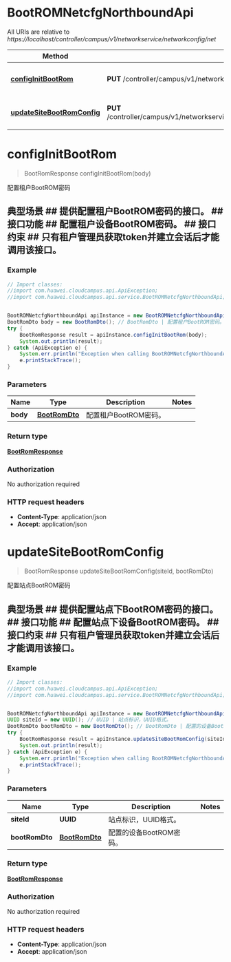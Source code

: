 # BootROMNetcfgNorthboundApi

All URIs are relative to *https://localhost/controller/campus/v1/networkservice/networkconfig/net*

Method | HTTP request | Description
------------- | ------------- | -------------
[**configInitBootRom**](BootROMNetcfgNorthboundApi.md#configInitBootRom) | **PUT** /controller/campus/v1/networkservice/networkconfig/net/bootrom | 配置租户BootROM密码
[**updateSiteBootRomConfig**](BootROMNetcfgNorthboundApi.md#updateSiteBootRomConfig) | **PUT** /controller/campus/v1/networkservice/networkconfig/net/bootrom/sites/{siteId}/bootrom | 配置站点BootROM密码


<a name="configInitBootRom"></a>
# **configInitBootRom**
> BootRomResponse configInitBootRom(body)

配置租户BootROM密码

## 典型场景 ##    提供配置租户BootROM密码的接口。 ## 接口功能 ##    配置租户设备BootROM密码。 ## 接口约束 ##    只有租户管理员获取token并建立会话后才能调用该接口。 

### Example
```java
// Import classes:
//import com.huawei.cloudcampus.api.ApiException;
//import com.huawei.cloudcampus.api.service.BootROMNetcfgNorthboundApi;


BootROMNetcfgNorthboundApi apiInstance = new BootROMNetcfgNorthboundApi();
BootRomDto body = new BootRomDto(); // BootRomDto | 配置租户BootROM密码。
try {
    BootRomResponse result = apiInstance.configInitBootRom(body);
    System.out.println(result);
} catch (ApiException e) {
    System.err.println("Exception when calling BootROMNetcfgNorthboundApi#configInitBootRom");
    e.printStackTrace();
}
```

### Parameters

Name | Type | Description  | Notes
------------- | ------------- | ------------- | -------------
 **body** | [**BootRomDto**](BootRomDto.md)| 配置租户BootROM密码。 |

### Return type

[**BootRomResponse**](BootRomResponse.md)

### Authorization

No authorization required

### HTTP request headers

 - **Content-Type**: application/json
 - **Accept**: application/json

<a name="updateSiteBootRomConfig"></a>
# **updateSiteBootRomConfig**
> BootRomResponse updateSiteBootRomConfig(siteId, bootRomDto)

配置站点BootROM密码

## 典型场景 ##    提供配置站点下BootROM密码的接口。 ## 接口功能 ##    配置站点下设备BootROM密码。 ## 接口约束 ##    只有租户管理员获取token并建立会话后才能调用该接口。 

### Example
```java
// Import classes:
//import com.huawei.cloudcampus.api.ApiException;
//import com.huawei.cloudcampus.api.service.BootROMNetcfgNorthboundApi;


BootROMNetcfgNorthboundApi apiInstance = new BootROMNetcfgNorthboundApi();
UUID siteId = new UUID(); // UUID | 站点标识，UUID格式。
BootRomDto bootRomDto = new BootRomDto(); // BootRomDto | 配置的设备BootROM密码。
try {
    BootRomResponse result = apiInstance.updateSiteBootRomConfig(siteId, bootRomDto);
    System.out.println(result);
} catch (ApiException e) {
    System.err.println("Exception when calling BootROMNetcfgNorthboundApi#updateSiteBootRomConfig");
    e.printStackTrace();
}
```

### Parameters

Name | Type | Description  | Notes
------------- | ------------- | ------------- | -------------
 **siteId** | **UUID**| 站点标识，UUID格式。 |
 **bootRomDto** | [**BootRomDto**](BootRomDto.md)| 配置的设备BootROM密码。 |

### Return type

[**BootRomResponse**](BootRomResponse.md)

### Authorization

No authorization required

### HTTP request headers

 - **Content-Type**: application/json
 - **Accept**: application/json

